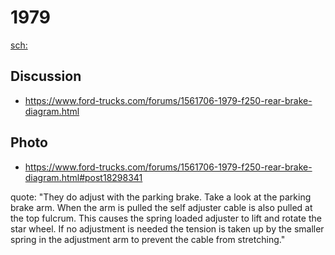 # 1979
[sch:](https://www.google.com/search?q=1979+F-250+drum+brakes+diagram)

## Discussion
- https://www.ford-trucks.com/forums/1561706-1979-f250-rear-brake-diagram.html

## Photo
- https://www.ford-trucks.com/forums/1561706-1979-f250-rear-brake-diagram.html#post18298341

quote: "They do adjust with the parking brake. Take a look at the parking brake arm. When the arm is pulled the self adjuster cable is also pulled at the top fulcrum. This causes the spring loaded adjuster to lift and rotate the star wheel. If no adjustment is needed the tension is taken up by the smaller spring in the adjustment arm to prevent the cable from stretching."
